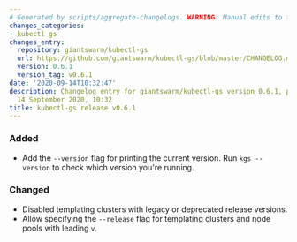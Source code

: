 ```yaml
---
# Generated by scripts/aggregate-changelogs. WARNING: Manual edits to this files will be overwritten.
changes_categories:
- kubectl gs
changes_entry:
  repository: giantswarm/kubectl-gs
  url: https://github.com/giantswarm/kubectl-gs/blob/master/CHANGELOG.md#061---2020-09-14
  version: 0.6.1
  version_tag: v0.6.1
date: '2020-09-14T10:32:47'
description: Changelog entry for giantswarm/kubectl-gs version 0.6.1, published on
  14 September 2020, 10:32
title: kubectl-gs release v0.6.1
---
```


### Added
- Add the `--version` flag for printing the current version. Run `kgs --version` to check which version you're running.
### Changed
- Disabled templating clusters with legacy or deprecated release versions.
- Allow specifying the `--release` flag for templating clusters and node pools with leading `v`.
